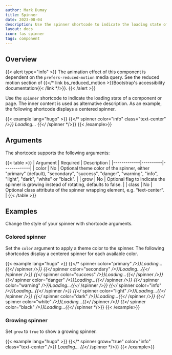 ```yaml
---
author: Mark Dumay
title: Spinner
date: 2023-08-04
description: Use the spinner shortcode to indicate the loading state of a component or page.
layout: docs
icon: fas spinner
tags: component
---
```


## Overview

<!-- markdownlint-disable MD037 -->
{{< alert type="info" >}}
The animation effect of this component is dependent on the `prefers-reduced-motion` media query. See the reduced motion section of {{</* link bs_reduced_motion >}}Bootstrap's accessibility documentation{{< /link */>}}.
{{< /alert >}}
<!-- markdownlint-enable MD037 -->

Use the `spinner` shortcode to indicate the loading state of a component or page. The inner content is used as alternative description. As an example, the following shortcode displays a centered spinner.

<!-- markdownlint-disable MD037 -->
{{< example lang="hugo" >}}
{{</* spinner color="info" class="text-center" */>}}
Loading...
{{</* /spinner */>}}
{{< /example>}}
<!-- markdownlint-enable MD037 -->

## Arguments

The shortcode supports the following arguments:

{{< table >}}
| Argument    | Required | Description |
|-------------|----------|-------------|
| color       | No  | Optional theme color of the spinner, either "primary" (default), "secondary", "success", "danger", "warning", "info", "light", "dark", "white" or "black". |
| grow        | No  | Optional flag to indicate the spinner is growing instead of rotating, defaults to false. |
| class       | No  | Optional class attribute of the spinner wrapping element, e.g. “text-center”. |
{{< /table >}}

## Examples

Change the style of your spinner with shortcode arguments.

### Colored spinner

Set the `color` argument to apply a theme color to the spinner. The following shortcodes display a centered spinner for each available color.

<!-- markdownlint-disable MD037 -->
{{< example lang="hugo" >}}
{{</* spinner color="primary" */>}}Loading...{{</* /spinner */>}}
{{</* spinner color="secondary" */>}}Loading...{{</* /spinner */>}}
{{</* spinner color="success" */>}}Loading...{{</* /spinner */>}}
{{</* spinner color="danger" */>}}Loading...{{</* /spinner */>}}
{{</* spinner color="warning" */>}}Loading...{{</* /spinner */>}}
{{</* spinner color="info" */>}}Loading...{{</* /spinner */>}}
{{</* spinner color="light" */>}}Loading...{{</* /spinner */>}}
{{</* spinner color="dark" */>}}Loading...{{</* /spinner */>}}
{{</* spinner color="white" */>}}Loading...{{</* /spinner */>}}
{{</* spinner color="black" */>}}Loading...{{</* /spinner */>}}
{{< /example>}}
<!-- markdownlint-enable MD037 -->

### Growing spinner

Set `grow` to `true` to show a growing spinner.

<!-- markdownlint-disable MD037 -->
{{< example lang="hugo" >}}
{{</* spinner grow="true" color="info" class="text-center" */>}}
Loading...
{{</* /spinner */>}}
{{< /example>}}
<!-- markdownlint-enable MD037 -->
